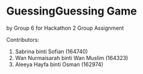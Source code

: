 # GuessingGuessing Game
by Group 6 for Hackathon 2 Group Assignment

Contributors: 
1. Sabrina binti Sofian (164740)
2. Wan Nurmaisarah binti Wan Muslim (164323)
3. Aleeya Hayfa binti Osman (162974)
